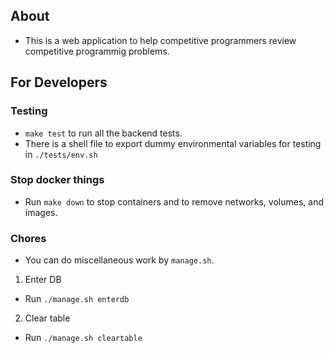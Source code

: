 ## About
- This is a web application to help competitive programmers review competitive programmig problems.

## For Developers

### Testing
- `make test` to run all the backend tests.
- There is a shell file to export dummy environmental variables for testing in `./tests/env.sh`

### Stop docker things
- Run `make down` to stop containers and to remove networks, volumes, and images.

### Chores
- You can do miscellaneous work by `manage.sh`.

1. Enter DB
- Run `./manage.sh enterdb`

2. Clear table
- Run `./manage.sh cleartable`
